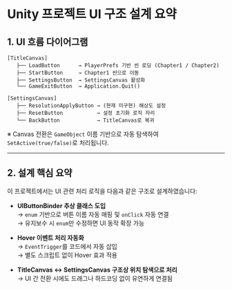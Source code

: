 # Unity 프로젝트 UI 구조 설계 요약

## 1. UI 흐름 다이어그램

```
[TitleCanvas]
   ├── LoadButton      → PlayerPrefs 기반 씬 로딩 (Chapter1 / Chapter2)
   ├── StartButton     → Chapter1 씬으로 이동
   ├── SettingsButton  → SettingsCanvas 활성화
   └── GameExitButton  → Application.Quit()

[SettingsCanvas]
   ├── ResolutionApplyButton → (현재 미구현) 해상도 설정
   ├── ResetButton           → 설정 초기화 로직 자리
   └── BackButton            → TitleCanvas로 복귀
```

※ Canvas 전환은 `GameObject` 이름 기반으로 자동 탐색하여 `SetActive(true/false)`로 처리됩니다.

---

## 2. 설계 핵심 요약

이 프로젝트에서는 UI 관련 처리 로직을 다음과 같은 구조로 설계하였습니다:

- **UIButtonBinder<TEnum> 추상 클래스 도입**  
  → `enum` 기반으로 버튼 이름 자동 매핑 및 `onClick` 자동 연결  
  → 유지보수 시 `enum`만 수정하면 UI 동작 확장 가능

- **Hover 이벤트 처리 자동화**  
  → `EventTrigger`를 코드에서 자동 삽입  
  → 별도 스크립트 없이 Hover 효과 적용

- **TitleCanvas ↔ SettingsCanvas 구조상 위치 탐색으로 처리**  
  → UI 간 전환 시에도 드래그나 하드코딩 없이 유연하게 연결됨

